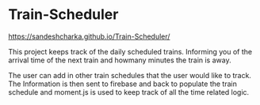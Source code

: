# Train-Scheduler

https://sandeshcharka.github.io/Train-Scheduler/

This project keeps track of the daily scheduled trains. Informing you of the arrival time of the next train and howmany minutes the train is away. 

The user can add in other train schedules that the user would like to track. The Information is then sent to firebase and back to populate the train schedule and moment.js is used to keep track of all the time related logic.